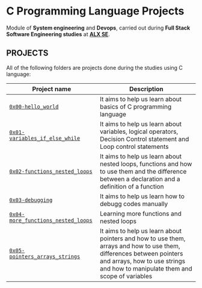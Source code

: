 # C Programming Language Projects

Module of **System engineering** and **Devops**, carried out during **Full Stack Software Engineering studies** at **[ALX SE](https://www.alxafrica.com/)**.

## PROJECTS
All of the following folders are projects done during the studies using C language:

| Project name | Description |
| ------------ | ----------- |
| [`0x00-hello_world`](https://github.com/alex-m-kimeu/alx-low_level_programming/tree/main/0x00-hello_world) | It aims to help us learn about basics of C programming language |
| [`0x01-variables_if_else_while`](https://github.com/alex-m-kimeu/alx-low_level_programming/tree/main/0x01-variables_if_else_while) | It aims to help us learn about variables, logical operators, Decision Control statement and Loop control statements |
| [`0x02-functions_nested_loops`](https://github.com/alex-m-kimeu/alx-low_level_programming/tree/main/0x02-functions_nested_loops) | It aims to help us learn about nested loops, functions and how to use them and the difference between a declaration and a definition of a function |
| [`0x03-debugging`](https://github.com/alex-m-kimeu/alx-low_level_programming/tree/main/0x03-debugging) | It aims to help us learn how to debugg codes manually |
| [`0x04-more_functions_nested_loops`](https://github.com/alex-m-kimeu/alx-low_level_programming/tree/main/0x04-more_functions_nested_loops) | Learning more functions and nested loops |
| [`0x05-pointers_arrays_strings`](https://github.com/alex-m-kimeu/alx-low_level_programming/tree/main/0x05-pointers_arrays_strings) | 	It aims to help us learn about pointers and how to use them, arrays and how to use them, differences between pointers and arrays, how to use strings and how to manipulate them and scope of variables|